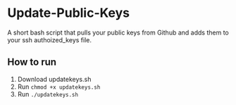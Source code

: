# Update-Public-Keys
A short bash script that pulls your public keys from Github and adds them to your ssh authoized_keys file.

## How to run

1. Download updatekeys.sh
2. Run `chmod +x updatekeys.sh`
3. Run `./updatekeys.sh`
